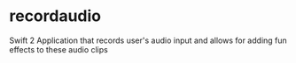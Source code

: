 # recordaudio

Swift 2 Application that records user's audio input and allows for adding fun effects to these audio clips
